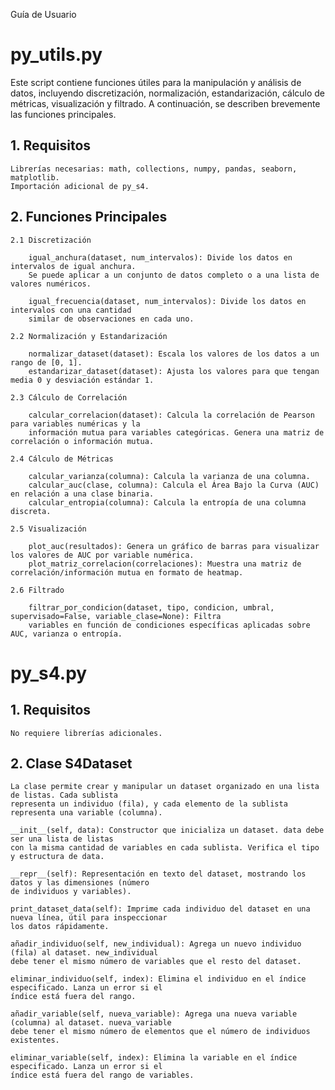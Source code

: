 Guía de Usuario 

# py_utils.py   

Este script contiene funciones útiles para la manipulación y análisis de datos, 
incluyendo discretización, normalización, estandarización, cálculo de métricas, 
visualización y filtrado. A continuación, se describen brevemente las funciones principales.

## 1. Requisitos

    Librerías necesarias: math, collections, numpy, pandas, seaborn, matplotlib.
    Importación adicional de py_s4.


## 2. Funciones Principales
    
    2.1 Discretización

        igual_anchura(dataset, num_intervalos): Divide los datos en intervalos de igual anchura. 
        Se puede aplicar a un conjunto de datos completo o a una lista de valores numéricos.
        
        igual_frecuencia(dataset, num_intervalos): Divide los datos en intervalos con una cantidad
        similar de observaciones en cada uno.

    2.2 Normalización y Estandarización

        normalizar_dataset(dataset): Escala los valores de los datos a un rango de [0, 1].
        estandarizar_dataset(dataset): Ajusta los valores para que tengan media 0 y desviación estándar 1.

    2.3 Cálculo de Correlación

        calcular_correlacion(dataset): Calcula la correlación de Pearson para variables numéricas y la 
        información mutua para variables categóricas. Genera una matriz de correlación o información mutua.

    2.4 Cálculo de Métricas

        calcular_varianza(columna): Calcula la varianza de una columna.
        calcular_auc(clase, columna): Calcula el Área Bajo la Curva (AUC) en relación a una clase binaria.
        calcular_entropia(columna): Calcula la entropía de una columna discreta.

    2.5 Visualización

        plot_auc(resultados): Genera un gráfico de barras para visualizar los valores de AUC por variable numérica.
        plot_matriz_correlacion(correlaciones): Muestra una matriz de correlación/información mutua en formato de heatmap.

    2.6 Filtrado

        filtrar_por_condicion(dataset, tipo, condicion, umbral, supervisado=False, variable_clase=None): Filtra
        variables en función de condiciones específicas aplicadas sobre AUC, varianza o entropía.




# py_s4.py      

## 1. Requisitos

    No requiere librerías adicionales.

## 2. Clase S4Dataset

    La clase permite crear y manipular un dataset organizado en una lista de listas. Cada sublista
    representa un individuo (fila), y cada elemento de la sublista representa una variable (columna).

    __init__(self, data): Constructor que inicializa un dataset. data debe ser una lista de listas
    con la misma cantidad de variables en cada sublista. Verifica el tipo y estructura de data.

    __repr__(self): Representación en texto del dataset, mostrando los datos y las dimensiones (número
    de individuos y variables).

    print_dataset_data(self): Imprime cada individuo del dataset en una nueva línea, útil para inspeccionar
    los datos rápidamente.

    añadir_individuo(self, new_individual): Agrega un nuevo individuo (fila) al dataset. new_individual 
    debe tener el mismo número de variables que el resto del dataset.

    eliminar_individuo(self, index): Elimina el individuo en el índice especificado. Lanza un error si el
    índice está fuera del rango.

    añadir_variable(self, nueva_variable): Agrega una nueva variable (columna) al dataset. nueva_variable
    debe tener el mismo número de elementos que el número de individuos existentes.

    eliminar_variable(self, index): Elimina la variable en el índice especificado. Lanza un error si el 
    índice está fuera del rango de variables.